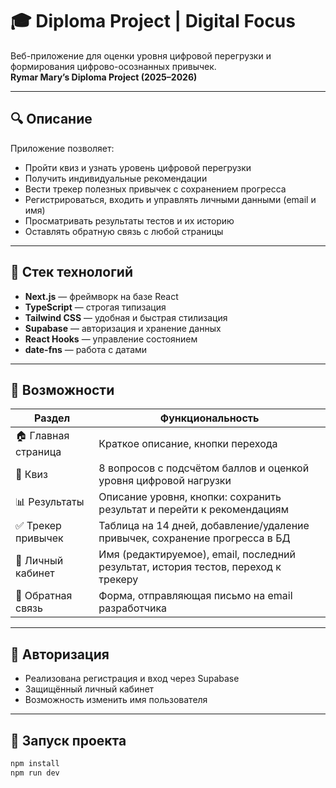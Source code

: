 # 🎓 Diploma Project | Digital Focus

Веб-приложение для оценки уровня цифровой перегрузки и формирования цифрово-осознанных привычек.  
**Rymar Mary’s Diploma Project (2025–2026)**

---

## 🔍 Описание

Приложение позволяет:
- Пройти квиз и узнать уровень цифровой перегрузки
- Получить индивидуальные рекомендации
- Вести трекер полезных привычек с сохранением прогресса
- Регистрироваться, входить и управлять личными данными (email и имя)
- Просматривать результаты тестов и их историю
- Оставлять обратную связь с любой страницы

---

## 🧰 Стек технологий

- **Next.js** — фреймворк на базе React
- **TypeScript** — строгая типизация
- **Tailwind CSS** — удобная и быстрая стилизация
- **Supabase** — авторизация и хранение данных
- **React Hooks** — управление состоянием
- **date-fns** — работа с датами

---

## 🧪 Возможности

| Раздел              | Функциональность                                                                 |
|---------------------|----------------------------------------------------------------------------------|
| 🏠 Главная страница  | Краткое описание, кнопки перехода                                               |
| 🧠 Квиз              | 8 вопросов с подсчётом баллов и оценкой уровня цифровой нагрузки                |
| 📊 Результаты        | Описание уровня, кнопки: сохранить результат и перейти к рекомендациям          |
| ✅ Трекер привычек   | Таблица на 14 дней, добавление/удаление привычек, сохранение прогресса в БД     |
| 👤 Личный кабинет    | Имя (редактируемое), email, последний результат, история тестов, переход к трекеру |
| 📩 Обратная связь    | Форма, отправляющая письмо на email разработчика                                |

---

## 🔐 Авторизация

- Реализована регистрация и вход через Supabase
- Защищённый личный кабинет
- Возможность изменить имя пользователя

---

## 🚀 Запуск проекта

```bash
npm install
npm run dev
